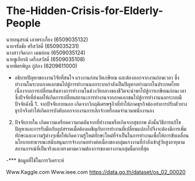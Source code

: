 # The-Hidden-Crisis-for-Elderly-People
นายอนุสรณ์ เลาพระเกี้ยง (6509035132)\
นายจรัลชัย ศรีสวัสดิ์ (6509035231)\
นางสาวจิดาภา เมฆอ่อน (6509035124)\
 นายชูเกียรติ เครือสวัสดิ์ (6509035108)\
 นายพิตรพิบูล กู่ก้อง (6209611000)
 
- อธิบายปัญหาของงานวิจัยที่สนใจ 
แรงงานก่อนวัยเกษียณ และต้องออกจากงานก่อนเวลา ซึ่งทำงานในระบบภาคเอกชนไปสู่การทำงานนอกระบบกำลังเป็นปัญหาอย่างมากในประเทศไทย
เนื่องจากการเปลี่ยนเส้นทางการทำงานในช่วงวัยกลางของชีวิตจะนำพาไปสู่การเกษียณก่อนเวลา ซึ่งปัจจัยที่ส่งผลให้เกิดการเปลี่ยนสถานะการทำงานจากภาคเอกชนไปสู่การทำงานนอกระบบมีปัจจัยดังนี้ 1.  จากปัจจัยภายนอก เกิดจากวิกฤติเศรษฐกิจที่ทำให้ภาคธุรกิจต้องทำการปรับตัวทางธุรกิจจึงทำให้เกิดการบังคับออกจากงานการเลิกจ้างหรือลดจำนวนพนักงานลง
2. ปัจจัยภายใน เกิดความเครียดความกดดันจากที่ทำงานหรือเกิดจากสุขภาพ 
ดังนั้นวิธีการแก้ไขปัญหาและการรับมือกับอุปสรรคเมื่อต้องเผชิญกับการทำงานที่เปลี่ยนแปลงไปจึงจะต้องมีการเพิ่มทักษะและความรู้ต่างๆเพื่อให้เกิดความรู้ใหม่ทักษะใหม่ที่จำเป็นในการทำงานเพื่อให้การขับเคลื่อนนโยบายสาธารณะสนับสนุนการจ้างงานอย่างต่อเนื่องของกลุ่มแรงงานที่กำลังเข้าสู่วัยสูงอายุตามสถานการณ์ที่เป็นจริงและตรงตามความต้องการของแรงงานกลุ่มนี้มากที่สุด

-*** ข้อมูลที่ใช้ในการวิเคราะห์ 

Www.Kaggle.com
Www.ieee.com
https://data.go.th/dataset/os_02_00020


 
